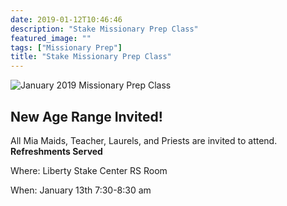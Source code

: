 ```yaml
---
date: 2019-01-12T10:46:46
description: "Stake Missionary Prep Class"
featured_image: ""
tags: ["Missionary Prep"]
title: "Stake Missionary Prep Class"
---
```


![January 2019 Missionary Prep Class](/images/posts/mp_jan2019-optimized.jpeg)

## New Age Range Invited!

All Mia Maids, Teacher, Laurels, and Priests are invited to attend.  **Refreshments Served**

Where: Liberty Stake Center RS Room

When: January 13th 7:30-8:30 am
